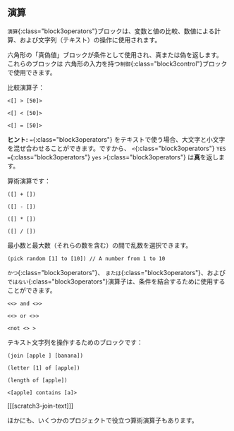 ## 演算

`演算`{:class="block3operators"}ブロックは、変数と値の比較、数値による計算、および文字列（テキスト）の操作に使用されます。

六角形の「真偽値」ブロックが条件として使用され、真または偽を返します。 これらのブロックは 六角形の入力を持つ`制御`{:class="block3control"}ブロックで使用できます。

比較演算子：

```blocks3
<[] > [50]>

<[] < [50]>

<[] = [50]>
```

**ヒント:** `=`{:class="block3operators"} をテキストで使う場合、大文字と小文字を混ぜ合わせることができます。ですから、 `<`{:class="block3operators"} `YES` `=`{:class="block3operators"} `yes` `>`{:class="block3operators"} は**真**を返します。


算術演算です：

```blocks3
([] + [])

([] - [])

([] * [])

([] / [])
```

最小数と最大数（それらの数を含む）の間で乱数を選択できます。

```blocks3
(pick random [1] to [10]) // A number from 1 to 10
```

`かつ`{:class="block3operators"}、 `または`{:class="block3operators"}、および `ではない`{:class="block3operators"}演算子は、条件を結合するために使用することができます。

```blocks3
<<> and <>>

<<> or <>>

<not <> >
```

テキスト文字列を操作するためのブロックです：

```blocks3
(join [apple ] [banana])

(letter [1] of [apple])

(length of [apple])

<[apple] contains [a]>
```

[[[scratch3-join-text]]]

ほかにも、いくつかのプロジェクトで役立つ算術演算子もあります。
